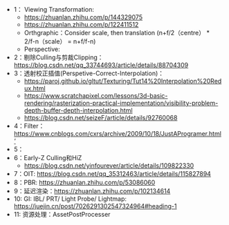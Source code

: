 - 1： Viewing Transformation:
  - https://zhuanlan.zhihu.com/p/144329075
  - https://zhuanlan.zhihu.com/p/122411512
  - Orthgraphic：Consider scale, then translation (n+f/2（centre） * 2/f-n（scale） = n+f/f-n)
  - Perspective: 
- 2：剔除Culling与剪裁Clipping： https://blog.csdn.net/qq_33744693/article/details/88704309
- 3：透射校正插值(Perspetive-Correct-Interpolation)： 
  - https://paroj.github.io/gltut/Texturing/Tut14%20Interpolation%20Redux.html 
  - https://www.scratchapixel.com/lessons/3d-basic-rendering/rasterization-practical-implementation/visibility-problem-depth-buffer-depth-interpolation.html
  - https://blog.csdn.net/seizeF/article/details/92760068
- 4：Filter： https://www.cnblogs.com/cxrs/archive/2009/10/18/JustAProgramer.html‘
- 5：
- 6：Early-Z Culling和HiZ
  - https://blog.csdn.net/yinfourever/article/details/109822330
- 7：OIT: https://blog.csdn.net/qq_35312463/article/details/115827894
- 8：PBR: https://zhuanlan.zhihu.com/p/53086060
- 9：延迟渲染：https://zhuanlan.zhihu.com/p/102134614
- 10: GI: IBL/ PRT/ Light Probe/ Lightmap: https://juejin.cn/post/7026291302547324964#heading-1
- 11: 资源处理：AssetPostProcesser